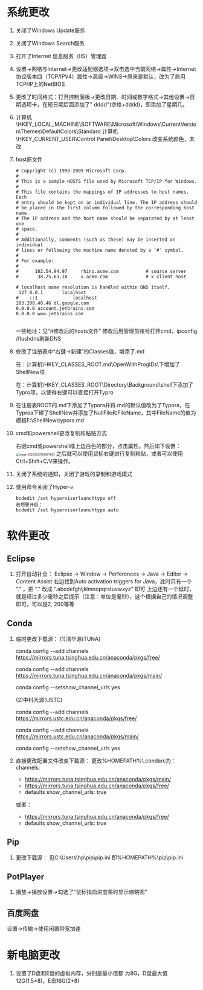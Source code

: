 # 系统更改

1. 关闭了Windows Update服务

2. 关闭了Windows Search服务

3. 打开了Internet 信息服务（IIS）管理器

4. 设置→网络与Internet→更改适配器选项→双击选中当前网络→属性→Internet协议版本四（TCP/IPV4）属性→高级→WINS→原来是默认，改为了启用TCP/IP上的NetBIOS

5. 更改了时间格式：打开控制面板->更改日期、时间或数字格式->其他设置->日期选项卡，在短日期后面添加了" dddd"(空格+dddd)，即添加了星期几。

6. 计算机\HKEY_LOCAL_MACHINE\SOFTWARE\Microsoft\Windows\CurrentVersion\Themes\DefaultColors\Standard
   计算机\HKEY_CURRENT_USER\Control Panel\Desktop\Colors
   改变系统颜色，未改
   
7. host原文件

   ```
   # Copyright (c) 1993-2009 Microsoft Corp.
   #
   # This is a sample HOSTS file used by Microsoft TCP/IP for Windows.
   #
   # This file contains the mappings of IP addresses to host names. Each
   # entry should be kept on an individual line. The IP address should
   # be placed in the first column followed by the corresponding host name.
   # The IP address and the host name should be separated by at least one
   # space.
   #
   # Additionally, comments (such as these) may be inserted on individual
   # lines or following the machine name denoted by a '#' symbol.
   #
   # For example:
   #
   #      102.54.94.97     rhino.acme.com          # source server
   #       38.25.63.10     x.acme.com              # x client host
   
   # localhost name resolution is handled within DNS itself.
   	127.0.0.1       localhost
   #	::1             localhost
   203.208.40.46 dl.google.com
   0.0.0.0 account.jetbrains.com
   0.0.0.0 www.jetbrains.com
   
   
   ```

   一些地址：见“#修改后的hosts文件”
   修改后用管理员账号打开cmd，ipconfig /flushdns刷新DNS
   
8. 修改了注册表中“右键->新建”的Classes值，增添了.md

   在：计算机\HKEY_CLASSES_ROOT\.md\OpenWithProgIDs\下增加了ShellNew项

   在：计算机\HKEY_CLASSES_ROOT\Directory\Background\shell下添加了Typro项，以使得右键可以直接打开Typro

9. 在注册表ROOT的.md下添加了Typora并将.md的默认值改为了Typora，在Typroa下建了ShellNew并添加了NullFile和FileName，其中FileName的值为模板E:\ShellNew\typora.md

10. cmd和powershell更改复制和粘贴方式

    右键cmd或powershell框上边白色的部分，点击属性。然后如下设置：
    <img src="C:\Users\hp\AppData\Roaming\Typora\typora-user-images\image-20200630184651443.png" alt="image-20200630184651443" style="zoom: 50%;" />
    之后就可以使用鼠标右键进行复制粘贴，或者可以使用Ctrl+Shift+C/V来操作。
    
11. 关闭了系统的通知，关闭了游戏的录制和游戏模式

12. 使用命令关闭了Hyper-v

    ```
    bcdedit /set hypervisorlaunchtype off
    若想要开启：
    bcdedit /set hypervisorlaunchtype auto
    ```
    
    



#  软件更改

## Eclipse

1. 打开自动补全：
    Eclipse -> Window -> Perferences -> Java -> Editor -> Content Assist
   右边找到Auto activation triggers for Java，此时只有一个 “.” ，把 “.” 改成 “.abcdefghijklmnopqrstuvwxyz” 即可
   上边还有一个延时，就是经过多少毫秒之后提示（注意：单位是毫秒），这个根据自己的情况调整即可，可以是2, 200等等

## Conda

1. 临时更改下载源：
   (1)清华源(TUNA)

   conda config --add channels https://mirrors.tuna.tsinghua.edu.cn/anaconda/pkgs/free/

   conda config --add channels https://mirrors.tuna.tsinghua.edu.cn/anaconda/pkgs/main/

   conda config --setshow_channel_urls yes

   (2)中科大源(USTC)

   conda config --add channels https://mirrors.ustc.edu.cn/anaconda/pkgs/free/

   conda config --add channels https://mirrors.ustc.edu.cn/anaconda/pkgs/main/

   conda config --setshow_channel_urls yes

2. 直接更改配置文件改变下载源：
   更改%HOMEPATH%\\.condarc为：channels:

     - https://mirrors.tuna.tsinghua.edu.cn/anaconda/pkgs/main/
     - https://mirrors.tuna.tsinghua.edu.cn/anaconda/pkgs/free/
     - defaults
   show_channel_urls: true

   或者：

     - https://mirrors.tuna.tsinghua.edu.cn/anaconda/pkgs/free/
     - defaults
       show_channel_urls: true

## Pip

1. 更改下载源：
   见C:\Users\hp\pip\pip.ini
   即%HOMEPATH%\pip\pip.ini

## PotPlayer

1. 播放->播放设置->勾选了“鼠标指向进度条时显示缩略图”

## 百度网盘

设置->传输->使用闲置带宽加速



# 新电脑更改

1. 设置了D盘和E盘的虚拟内存，分别是最小值都 为8G，D盘最大值12G(1.5\*8)，E盘16G(2\*8)